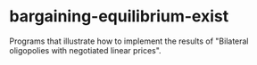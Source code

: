 # bargaining-equilibrium-exist
Programs that illustrate how to implement the results of "Bilateral oligopolies with negotiated linear prices".
